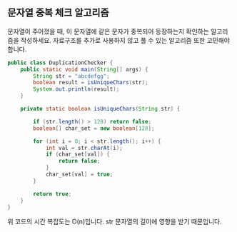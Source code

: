 
## 문자열 중복 체크 알고리즘

문자열이 주어졌을 때, 이 문자열에 같은 문자가 중복되어 등장하는지 확인하는 알고리즘을 작성하세요. 자료구조를 추가로 사용하지 않고 풀 수 있는 알고리즘 또한 고민해야합니다.

```java
public class DuplicationChecker {
    public static void main(String[] args) {
        String str = "abcdefgg";
        boolean result = isUniqueChars(str);
        System.out.println(result);
    }

    private static boolean isUniqueChars(String str) {

        if (str.length() > 128) return false;
        boolean[] char_set = new boolean[128];

        for (int i = 0; i < str.length(); i++) {
            int val = str.charAt(i);
            if (char_set[val]) {
                return false;
            }
            char_set[val] = true;
        }

        return true;
    }
}
```
위 코드의 시간 복잡도는 O(n)입니다. str 문자열의 길이에 영향을 받기 때문입니다.
